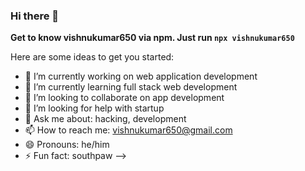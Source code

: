 ### Hi there 👋

**Get to know vishnukumar650 via npm. Just run `npx vishnukumar650`**

Here are some ideas to get you started:

- 🔭 I’m currently working on web application development
- 🌱 I’m currently learning full stack web development
- 👯 I’m looking to collaborate on app development
- 🤔 I’m looking for help with startup
- 💬 Ask me about: hacking, development
- 📫 How to reach me: vishnukumar650@gmail.com
- 😄 Pronouns: he/him
- ⚡ Fun fact: southpaw
-->
